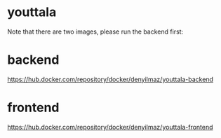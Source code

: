 # youttala

Note that there are two images, please run the backend first:

# backend

https://hub.docker.com/repository/docker/denyilmaz/youttala-backend

# frontend

https://hub.docker.com/repository/docker/denyilmaz/youttala-frontend